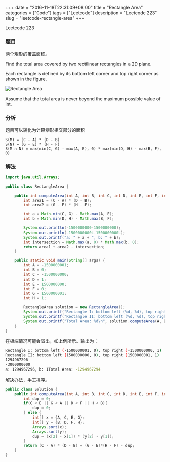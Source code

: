 +++
date = "2016-11-18T22:31:09+08:00"
title = "Rectangle Area"
categories = ["Code"]
tags = ["Leetcode"]
description = "Leetcode 223"
slug = "leetcode-rectangle-area"
+++


Leetcode 223

### 题目

两个矩形的覆盖面积。

Find the total area covered by two rectilinear rectangles in a 2D plane.

Each rectangle is defined by its bottom left corner and top right corner as shown in the figure.

![Rectangle Area](/images/leetcode_rectangle_area.png "Rectangle Area")

Assume that the total area is never beyond the maximum possible value of int.

### 分析

题目可以转化为计算矩形相交部分的面积

```
S(M) = (C - A) * (D - B)
S(N) = (G - E) * (H - F)
S(M ∩ N) = max(min(C, G) - max(A, E), 0) * max(min(D, H) - max(B, F), 0)
```

### 解法

```java
import java.util.Arrays;

public class RectangleArea {

    public int computeArea(int A, int B, int C, int D, int E, int F, int G, int H) {
        int area1 = (C - A) * (D - B);
        int area2 = (G - E) * (H - F);

        int a = Math.min(C, G) - Math.max(A, E);
        int b = Math.min(D, H) - Math.max(B, F);

        System.out.println(-1500000000-1500000000);
        System.out.println(-1500000000L-1500000000L);
        System.out.printf("a: " + a + ", b: " + b);
        int intersection = Math.max(a, 0) * Math.max(b, 0);
        return area1 + area2 - intersection;
    }

    public static void main(String[] args) {
        int A = -1500000001;
        int B = 0;
        int C = -1500000000;
        int D = 1;
        int E = 1500000000;
        int F = 0;
        int G = 1500000001;
        int H = 1;

        RectangleArea solution = new RectangleArea();
        System.out.printf("Rectangle I: bottom left (%d, %d), top right (%d, %d)\n", A, B, C, D);
        System.out.printf("Rectangle II: bottom left (%d, %d), top right (%d, %d)\n", E, F, G, H);
        System.out.printf("Total Area: %d\n", solution.computeArea(A, B, C, D, E, F, G, H));
    }
}
```

在极端情况可能会溢出，如上例所示。输出为：

```bash
Rectangle I: bottom left (-1500000001, 0), top right (-1500000000, 1)
Rectangle II: bottom left (1500000000, 0), top right (1500000001, 1)
1294967296
-3000000000
a: 1294967296, b: 1Total Area: -1294967294
```

解决办法，手工排序。

```java
public class Solution {
    public int computeArea(int A, int B, int C, int D, int E, int F, int G, int H) {
        int dup = 0;
        if(C < E || G < A || D < F || H < B){
            dup = 0;
        } else {
            int[] x = {A, C, E, G};
            int[] y = {B, D, F, H};
            Arrays.sort(x);
            Arrays.sort(y);
            dup = (x[2] - x[1]) * (y[2] - y[1]);
        }
        return (C - A) * (D - B) + (G - E)*(H - F) - dup;
    }
}
```
